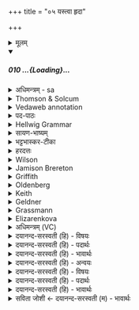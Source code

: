 +++
title = "०५ यस्त्वा हृदा"

+++
<details><summary>मूलम्</summary>

यस्त्वा॑ हृ॒दा की॒रिणा॒ +++(=स्तत्रिणा)+++ मन्य॑मा॒नो  
ऽम॑र्त्यं॒ मर्त्यो॒ जोह॑वीमि ।  
जात॑वेदो॒ यशो॑ अ॒स्मासु॑ धेहि  
प्र॒जाभि॑रग्ने अमृत॒त्वम॑श्याम् ॥
</details>
<div class="js_include" includetitle="false" newlevelforh1="5" unfilled url="/vedAH_Rk/shAkalam/saMhitA/sarvASh_TIkAH/05/004/10_yastvA_hRdA.md">
<details open><summary><h5>010 ...{Loading}...</h5></summary>
<details><summary>अधिमन्त्रम् - sa</summary>

- देवता - अग्निः
- ऋषिः - वसुश्रुत आत्रेयः
- छन्दः - त्रिष्टुप्
</details>
<details><summary>Thomson & Solcum</summary>

य꣡स् त्वा हृदा꣡ कीरि꣡णा म꣡न्यमानो  
अ꣡मर्तियम् म꣡र्तियो जो꣡हवीमि  
जा꣡तवेदो य꣡शो अस्मा꣡सु धेहि  
प्रजा꣡भिर् अग्ने अमृतत्व꣡म् अश्याम्
</details>
<details><summary>Vedaweb annotation</summary>

############ Strata
Cretic

############ Pāda-label
genre M  
genre M  
genre M  
genre M
############ Morph
hr̥dā́ ← hā́rdi ~ hr̥d- (nominal stem)  
{case:INS, gender:N, number:SG}

kīríṇā ← kīrín- (nominal stem)  
{case:INS, gender:M, number:SG}

mányamānaḥ ← √man- 1 (root)  
{case:NOM, gender:M, number:SG, tense:PRS, voice:MED}

tvā ← tvám (pronoun)  
{case:ACC, number:SG}

yáḥ ← yá- (pronoun)  
{case:NOM, gender:M, number:SG}

ámartyam ← ámartya- (nominal stem)  
{case:ACC, gender:M, number:SG}

jóhavīmi ← √hū- (root)  
{number:SG, person:1, mood:IND, tense:PRS, voice:ACT}

mártyaḥ ← mártya- (nominal stem)  
{case:NOM, gender:M, number:SG}

asmā́su ← ahám (pronoun)  
{case:LOC, number:PL}

dhehi ← √dhā- 1 (root)  
{number:SG, person:2, mood:IMP, tense:PRS, voice:ACT}

jā́tavedaḥ ← jātávedas- (nominal stem)  
{case:VOC, gender:M, number:SG}

yáśaḥ ← yáśas- (nominal stem)  
{case:NOM, gender:N, number:SG}

agne ← agní- (nominal stem)  
{case:VOC, gender:M, number:SG}

amr̥tatvám ← amr̥tatvá- (nominal stem)  
{case:NOM, gender:N, number:SG}

aśyām ← √naś- 1 (root)  
{number:SG, person:1, mood:OPT, tense:AOR, voice:ACT}

prajā́bhiḥ ← prajā́- (nominal stem)  
{case:INS, gender:F, number:PL}

</details>
<details><summary>पद-पाठः</summary>

यः । त्वा॒ । हृ॒दा । की॒रिणा॑ । मन्य॑मानः । अम॑र्त्यम् । मर्त्यः॑ । जोह॑वीमि ।  
जात॑ऽवेदः । यशः॑ । अ॒स्मासु॑ । धे॒हि॒ । प्र॒ऽजाभिः॑ । अ॒ग्ने॒ । अ॒मृ॒त॒ऽत्वम् । अ॒श्या॒म् ॥
</details>
<details><summary>Hellwig Grammar</summary>

-   *yas* ← *yaḥ* ← *yad*
- \[noun\], nominative, singular, masculine
- “who; which; yat \[pronoun\].”
------------------------------------------------------------------------
- *tvā* ← *tvad*
- \[noun\], instrumental, singular
- “you.”
------------------------------------------------------------------------
- *hṛdā* ← *hṛd*
- \[noun\], instrumental, singular, neuter
- “heart; heart; mind; breast; hṛd \[word\].”
------------------------------------------------------------------------
- *kīriṇā* ← *kīrin*
- \[noun\], instrumental, singular, neuter
- “singing.”
------------------------------------------------------------------------
- *manyamāno* ← *manyamānaḥ* ← *man*
- \[verb noun\], nominative, singular
- “think of; name; believe; teach; honor; deem; recommend; approve;
    think; define; call; respect; believe; enumerate; understand; see;
    describe.”
------------------------------------------------------------------------
- *'martyam* ← *amartyam* ← *amartya*
- \[noun\], accusative, singular, masculine
- “immortal.”
------------------------------------------------------------------------
- *martyo* ← *martyaḥ* ← *martya*
- \[noun\], nominative, singular, masculine
- “mortal.”
------------------------------------------------------------------------
- *johavīmi* ← *johav* ← *√hvā*
- \[verb\], singular, Present indikative
- “appeal.”
------------------------------------------------------------------------
- *jātavedo* ← *jātavedaḥ* ← *jātavedas*
- \[noun\], vocative, singular, masculine
- “Agni; fire.”
------------------------------------------------------------------------
- *yaśo* ← *yaśaḥ* ← *yaśas*
- \[noun\], accusative, singular, neuter
- “fame; Yaśas.”
------------------------------------------------------------------------
- *asmāsu* ← *mad*
- \[noun\], locative, plural
- “I; mine.”
------------------------------------------------------------------------
- *dhehi* ← *dhā*
- \[verb\], singular, Present imperative
- “put; give; cause; get; hold; make; provide; lend; wear; install;
    have; enter (a state); supply; hold; take; show.”
------------------------------------------------------------------------
- *prajābhir* ← *prajābhiḥ* ← *prajā*
- \[noun\], instrumental, plural, feminine
- “people; offspring; being; national; man; prajā \[word\]; creature;
    child; descendants; population; race; animal.”
------------------------------------------------------------------------
- *agne* ← *agni*
- \[noun\], vocative, singular, masculine
- “fire; Agni; sacrificial fire; digestion; cautery; Plumbago
    zeylanica; fire; vahni; agni \[word\]; agnikarman; gold; three;
    jāraṇa; pyre; fireplace; heating.”
------------------------------------------------------------------------
- *amṛtatvam* ← *amṛta*
- \[noun\]
- “immortal; amṛta; imperishable.”
------------------------------------------------------------------------
- *amṛtatvam* ← *tvam* ← *tva*
- \[noun\], accusative, singular, neuter
- “state; quality; cause; reason.”
------------------------------------------------------------------------
- *aśyām* ← *aś*
- \[verb\], singular, Aorist optative
- “get; reach; enter (a state).”
------------------------------------------------------------------------
</details>
<details><summary>सायण-भाष्यम्</summary>

**यः** **मर्त्यः** मरणधर्माहम् **अमर्त्यम्** अविनाशं **त्वा** त्वां **कीरिणा** स्तुत्यादिषु विक्षिप्तेन **हृदा** हृदयेन युक्तः **मन्यमानः** स्तुवन् **जोहवीमि** अत्यर्थमाह्वयामि । यद्वा । स्तोतृवाचकेन कीरिणाशब्देन स्तुतिरुपलक्ष्यते । स्तुतियुक्तेन मनसा त्वां मन्यमानो जोहवीमि । हे **जातवेदः** **यशः** धनं प्रजां वा **अस्मासु** **धेहि** । **प्रजाभिः** त्वद्दत्ताभिर्हे **अग्ने** अहम् **अमृतत्वं** संतत्यविच्छेदलक्षणम् **अश्यां** प्राप्नुयाम् । प्रजामनु प्रजायसे तदु ते मर्त्यामृतम्' (तै. ब्रा. १. ५. ५. ६ ) इति हि श्रुतिः ॥
</details>
<details><summary>भट्टभास्कर-टीका</summary>

यस्त्वेति त्रिष्टुप् । इयादेशद्वयेन तृतीयपादः पूर्यः ॥ हे अग्ने जातवेदः जातानां वेदितः जातधन वा, योहं मर्त्यः मरणधर्मा मनुष्यः त्वाममर्त्यममरणधर्माणं हृदा मनसा कीरिणा कीर्तयता गुणकीर्तनशीलेन । कीर्तयतेर्ण्यन्तात् 'अच इः' इतीप्रत्यये धातोरन्त्यलोपश्छान्दसः । ईदृशेन हृदयेन त्वां मन्यमानः जानन् जोहवीमि भृशमाह्वयामि । ह्वयतेः 'अभ्यस्तस्य च' इति सम्प्रसारणम् । यद्वा - त्वदर्थमिदं हविर्जुहोमि । उभयत्रापि यङ्लुगन्ताल्लट्, 'अनुदात्ते च' इत्याद्युदात्तत्वम् ।

येषां सम्बन्धी तवाह्वाताहं, तेष्वस्मासु पुत्रपौत्रेषु यशो धेहि स्थापय यशस्विनस्सर्वानस्मान्कुरु ।
किञ्च - ताभिः प्रजाभिः षुत्रादिभिरविच्छिन्नाभिस्सहाहममृतत्वं दीर्घायुष्यमश्यां प्राप्नुउयाम् । व्यत्ययेन परस्मैपदम् ॥
</details>
<details><summary>हरदत्तः</summary>

यस्त्वा हृदेति ॥ हे अग्ने । जातवेदः यः अहं मर्त्यः त्वां अमर्त्यं मन्यमानः मरणधर्माणं माममरणधर्मा रक्षितुं समर्थ इति मन्यमानः कीरिणा हृदा कीरिरिति स्तोत्रनाम, स्तुतिपरेण मनसा जोहवीमि आह्वयामि । यच्छब्दश्रुतेः तच्छब्दोऽध्याहार्यः । तस्मिन् आस्मासु, वचनव्यत्ययः तस्मिन्मयि यशः अन्नं कीर्तिं वा धेहि स्थापय । किञ्च - प्रजाभिरमृतत्वं अश्यां प्राप्नुयां प्रजामनु प्रजायसे । तदु ते मर्त्या मृतम् इति श्रुतेः ॥
</details>
<details><summary>Wilson</summary>

########### English translation:

“Inasmuch as I who am a mortal earnestly invoke you who are an immortal, praising you with a devoted heart; therefore, **Jātavedas**, grant us food, and may I obtain immortality through my posterity.”

########### Commentary by Sāyaṇa: Ṛgveda-bhāṣya

Immortality: an unbroken succession of descendants, amṛtatvam santatyaviccheda lakṣaṇam (amṛtatvam = tadu te partyāmṛtam : **Taittirīya** **Brāhmaṇa** 1.5.5.6); another text may be cited: prajām anu prajāyate tad u te martyamṛtam, when progeny is born after progeny, that verily is the immortality of your mortality
</details>
<details><summary>Jamison Brereton</summary>

Thinking with a simple heart, I, a mortal, who repeatedly invoke you,  an immortal—  
among us grant glory, o Jātavedas. May I attain immortality through  offspring, o Agni.
</details>
<details><summary>Griffith</summary>

As I, remembering thee with grateful spirit, a mortal, call with might on thee Immortal,  
     Vouchsafe us high renown, O Jatavedas, and may I be immortal by my children.
</details>
<details><summary>Oldenberg</summary>

When I, the mortal, call thee, the immortal, thinking of thee with humble mind 1, bestow glory on us, O Gâtavedas; may I attain immortality, O Agni, with my offspring.
</details>
<details><summary>Keith</summary>

I who deeming thee immortal,  
Mortal myself, call on thee with prayerful heart.  
Upon us, O wise one, bestow glory;  
O Agni, through offspring may I attain immortality.
</details>
<details><summary>Geldner</summary>

Wenn ich mit dem bloßen Herzen deiner gedenkend, ich der Sterbliche nach dir dem Unsterblichen rufe, so verleih uns, o Jatavedas, Ehre! Durch Kinder möchte ich, Agni, Unsterblichkeit erlangen.
</details>
<details><summary>Grassmann</summary>

Der dankerfüllten Herzens dein gedenkend, ich Sterblicher dich rufe, der unsterblich; O Wesenkenner schenke hohen Ruhm uns und lass durch Kinder mich unsterblich werden.
</details>
<details><summary>Elizarenkova</summary>

Думая о тебе от чистого сердца,  
Когда я, смертный, зову тебя, бессмертного –  
О Джатаведас, дай нам славу!  
Пусть достигну я, о Агни, бессмертия через потомство!
</details>
<details><summary>अधिमन्त्रम् (VC)</summary>

- अग्निः
- वसुश्रुत आत्रेयः
- भुरिक्पङ्क्ति
- पञ्चमः
</details>
<details><summary>दयानन्द-सरस्वती (हि) - विषयः</summary>

फिर उसी विषय को अगले मन्त्र में कहते हैं ॥
</details>
<details><summary>दयानन्द-सरस्वती (हि) - पदार्थः</summary>

पदार्थान्वयभाषाः -  हे (जातवेदः) विज्ञान से युक्त (अग्ने) अग्नि के सदृश वर्तमान राजन् ! (यः) जो (मन्यमानः) जानता हुआ (मर्त्यः) मनुष्य मैं (हृदा) अन्तःकरण और (कीरिणा) स्तुति करनेवाले से (अमर्त्यम्) मरणधर्म्म से रहित (त्वा) आपकी (जोहवीमि) अत्यन्त स्पर्द्धा करूँ और जैसे (प्रजाभिः) पालन करने योग्य प्रजाओं के साथ (अमृतत्वम्) मोक्षभाव को (अश्याम्) प्राप्त होऊँ, वैसे (अस्मासु) हम लोगों में (यशः) कीर्त्ति को (धेहि) धरिये, स्थापन कीजिये ॥१०॥
</details>
<details><summary>दयानन्द-सरस्वती (हि) - भावार्थः</summary>

भावार्थभाषाः -  जैसे प्रजायें राजा के हित को सिद्ध करती हैं, वैसे ही राजा प्रजा के सुख की इच्छा करें। इस प्रकार परस्पर प्रीति से अतुल सुख को प्राप्त होवें ॥१०॥
</details>
<details><summary>दयानन्द-सरस्वती (हि) - अन्वयः</summary>

अन्वय:  हे जातवेदोऽग्ने ! यो मन्यमानो मर्त्योऽहं हृदा कीरिणामर्त्यं त्वा जोहवीमि यथा प्रजाभिः सहाऽमृतत्वमश्यां तथाऽस्मासु यशो धेहि ॥१०॥
</details>
<details><summary>दयानन्द-सरस्वती (हि) - विषयः</summary>

पुनस्तमेव विषयमाह ॥
</details>
<details><summary>दयानन्द-सरस्वती (हि) - पदार्थः</summary>

पदार्थान्वयभाषाः -  (यः) (त्वा) त्वाम् (हृदा) (कीरिणा) स्तावकेन। कीरिरिति स्तोतृनामसु पठितम्। (निघं०३.१६)। (मन्यमानः) विजानन् (अमर्त्यम्) मरणधर्मरहितम् (मर्त्यः) मनुष्यः (जोहवीमि) भृशं स्पर्द्धे (जातवेदः) जातविज्ञान (यशः) कीर्त्तिम् (अस्मासु) (धेहि) (प्रजाभिः) पालनीयाभिस्सह (अग्ने) पावकवद्वर्त्तमान राजन् (अमृतत्वम्) मोक्षभावम् (अश्याम्) प्राप्नुयाम् ॥१०॥
</details>
<details><summary>दयानन्द-सरस्वती (हि) - भावार्थः</summary>

भावार्थभाषाः -  यथा प्रजा राजहितं साध्नुवन्ति तथैव राजा प्रजासुखमिच्छेदेवं परस्परप्रीत्याऽतुलं सुखं प्राप्नुवन्तु ॥१०॥
</details>
<details><summary>सविता जोशी ← दयानन्द-सरस्वती (म) - भावार्थः</summary>

भावार्थभाषाः -  जशी प्रजा राजाचे हित करते तसे राजाने प्रजेचे सुख इच्छावे. या प्रकारे परस्पर प्रीतीने अमाप सुख प्राप्त करावे. ॥ १० ॥
</details>
</details>
</div>
